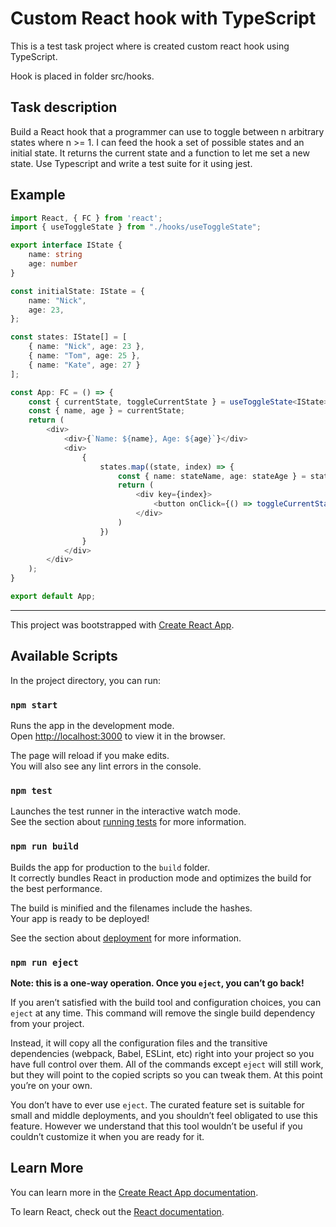 # Custom React hook with TypeScript

This is a test task project where is created custom react hook using TypeScript.

Hook is placed in folder src/hooks.

## Task description

Build a React hook that a programmer can use to toggle between n arbitrary states where n >= 1. I can feed the hook a set of possible states and an initial state. It returns the current state and a function to let me set a new state.
Use Typescript and write a test suite for it using jest.

## Example

```typescript jsx
import React, { FC } from 'react';
import { useToggleState } from "./hooks/useToggleState";

export interface IState {
    name: string
    age: number
}

const initialState: IState = {
    name: "Nick",
    age: 23,
};

const states: IState[] = [
    { name: "Nick", age: 23 },
    { name: "Tom", age: 25 },
    { name: "Kate", age: 27 }
];

const App: FC = () => {
    const { currentState, toggleCurrentState } = useToggleState<IState>(initialState, states);
    const { name, age } = currentState;
    return (
        <div>
            <div>{`Name: ${name}, Age: ${age}`}</div>
            <div>
                {
                    states.map((state, index) => {
                        const { name: stateName, age: stateAge } = state;
                        return (
                            <div key={index}>
                                <button onClick={() => toggleCurrentState({ name: stateName, age: stateAge })}>{`State ${index + 1}`}</button>
                            </div>
                        )
                    })
                }
            </div>
        </div>
    );
}

export default App;
```
---

This project was bootstrapped with [Create React App](https://github.com/facebook/create-react-app).

## Available Scripts

In the project directory, you can run:

### `npm start`

Runs the app in the development mode.<br />
Open [http://localhost:3000](http://localhost:3000) to view it in the browser.

The page will reload if you make edits.<br />
You will also see any lint errors in the console.

### `npm test`

Launches the test runner in the interactive watch mode.<br />
See the section about [running tests](https://facebook.github.io/create-react-app/docs/running-tests) for more information.

### `npm run build`

Builds the app for production to the `build` folder.<br />
It correctly bundles React in production mode and optimizes the build for the best performance.

The build is minified and the filenames include the hashes.<br />
Your app is ready to be deployed!

See the section about [deployment](https://facebook.github.io/create-react-app/docs/deployment) for more information.

### `npm run eject`

**Note: this is a one-way operation. Once you `eject`, you can’t go back!**

If you aren’t satisfied with the build tool and configuration choices, you can `eject` at any time. This command will remove the single build dependency from your project.

Instead, it will copy all the configuration files and the transitive dependencies (webpack, Babel, ESLint, etc) right into your project so you have full control over them. All of the commands except `eject` will still work, but they will point to the copied scripts so you can tweak them. At this point you’re on your own.

You don’t have to ever use `eject`. The curated feature set is suitable for small and middle deployments, and you shouldn’t feel obligated to use this feature. However we understand that this tool wouldn’t be useful if you couldn’t customize it when you are ready for it.

## Learn More

You can learn more in the [Create React App documentation](https://facebook.github.io/create-react-app/docs/getting-started).

To learn React, check out the [React documentation](https://reactjs.org/).
